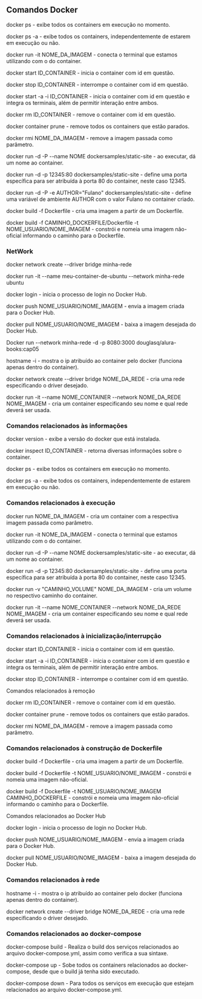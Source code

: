 ## Comandos Docker 


docker ps - exibe todos os containers em execução no momento.


docker ps -a - exibe todos os containers, independentemente de estarem em execução ou não.


docker run -it NOME_DA_IMAGEM - conecta o terminal que estamos utilizando com o do container.


docker start ID_CONTAINER - inicia o container com id em questão.


docker stop ID_CONTAINER - interrompe o container com id em questão.


docker start -a -i ID_CONTAINER - inicia o container com id em questão e integra os terminais, além de permitir interação entre ambos.


docker rm ID_CONTAINER - remove o container com id em questão.


docker container prune - remove todos os containers que estão parados.


docker rmi NOME_DA_IMAGEM - remove a imagem passada como parâmetro.


docker run -d -P --name NOME dockersamples/static-site - ao executar, dá um nome ao container.


docker run -d -p 12345:80 dockersamples/static-site - define uma porta específica para ser atribuída à porta 80 do container, neste caso 12345.


docker run -d -P -e AUTHOR="Fulano" dockersamples/static-site - define uma variável de ambiente AUTHOR com o valor Fulano no container criado.


docker build -f Dockerfile - cria uma imagem a partir de um Dockerfile.


docker build -f CAMINHO_DOCKERFILE/Dockerfile -t NOME_USUARIO/NOME_IMAGEM - constrói e nomeia uma imagem não-oficial informando o caminho para o Dockerfile.

### NetWork

docker network create --driver bridge minha-rede

docker run -it --name meu-container-de-ubuntu --network minha-rede ubuntu


docker login - inicia o processo de login no Docker Hub.


docker push NOME_USUARIO/NOME_IMAGEM - envia a imagem criada para o Docker Hub.


docker pull NOME_USUARIO/NOME_IMAGEM - baixa a imagem desejada do Docker Hub.


Docker run --network minha-rede -d -p 8080:3000 douglasq/alura-books:cap05


hostname -i - mostra o ip atribuído ao container pelo docker (funciona apenas dentro do container).


docker network create --driver bridge NOME_DA_REDE - cria uma rede especificando o driver desejado.


docker run -it --name NOME_CONTAINER --network NOME_DA_REDE NOME_IMAGEM - cria um container especificando seu nome e qual rede deverá ser usada.



### Comandos relacionados às informações
docker version - exibe a versão do docker que está instalada.


docker inspect ID_CONTAINER - retorna diversas informações sobre o container.


docker ps - exibe todos os containers em execução no momento.


docker ps -a - exibe todos os containers, independentemente de estarem em execução ou não.


### Comandos relacionados à execução
docker run NOME_DA_IMAGEM - cria um container com a respectiva imagem passada como parâmetro.


docker run -it NOME_DA_IMAGEM - conecta o terminal que estamos utilizando com o do container.


docker run -d -P --name NOME dockersamples/static-site - ao executar, dá um nome ao container.


docker run -d -p 12345:80 dockersamples/static-site - define uma porta específica para ser atribuída à porta 80 do container, neste caso 12345.


docker run -v "CAMINHO_VOLUME" NOME_DA_IMAGEM - cria um volume no respectivo caminho do container.



docker run -it --name NOME_CONTAINER --network NOME_DA_REDE NOME_IMAGEM - cria um container especificando seu nome e qual rede deverá ser usada.


### Comandos relacionados à inicialização/interrupção
docker start ID_CONTAINER - inicia o container com id em questão.


docker start -a -i ID_CONTAINER - inicia o container com id em questão e integra os terminais, além de permitir interação entre ambos.


docker stop ID_CONTAINER - interrompe o container com id em questão.


Comandos relacionados à remoção


docker rm ID_CONTAINER - remove o container com id em questão.


docker container prune - remove todos os containers que estão parados.


docker rmi NOME_DA_IMAGEM - remove a imagem passada como parâmetro.


### Comandos relacionados à construção de Dockerfile
docker build -f Dockerfile - cria uma imagem a partir de um Dockerfile.


docker build -f Dockerfile -t NOME_USUARIO/NOME_IMAGEM - constrói e nomeia uma imagem não-oficial.


docker build -f Dockerfile -t NOME_USUARIO/NOME_IMAGEM CAMINHO_DOCKERFILE - constrói e nomeia uma imagem não-oficial informando o caminho para o Dockerfile.


Comandos relacionados ao Docker Hub


docker login - inicia o processo de login no Docker Hub.


docker push NOME_USUARIO/NOME_IMAGEM - envia a imagem criada para o Docker Hub.


docker pull NOME_USUARIO/NOME_IMAGEM - baixa a imagem desejada do Docker Hub.

### Comandos relacionados à rede
hostname -i - mostra o ip atribuído ao container pelo docker (funciona apenas dentro do container).


docker network create --driver bridge NOME_DA_REDE - cria uma rede especificando o driver desejado.


### Comandos relacionados ao docker-compose

docker-compose build - Realiza o build dos serviços relacionados ao arquivo docker-compose.yml, assim como verifica a sua sintaxe.


docker-compose up - Sobe todos os containers relacionados ao docker-compose, desde que o build já tenha sido executado.


docker-compose down - Para todos os serviços em execução que estejam relacionados ao arquivo docker-compose.yml.
